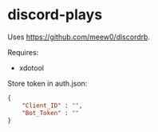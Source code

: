 # discord-plays
Uses https://github.com/meew0/discordrb.

Requires:
* xdotool

Store token in auth.json:
```json
{
    "Client_ID" : "",
    "Bot_Token" : ""
}
```